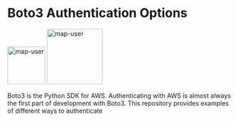 # Boto3 Authentication Options

<img width="85" alt="map-user" src="https://img.shields.io/badge/views-214-green"> <img width="125" alt="map-user" src="https://img.shields.io/badge/unique visits-052-green">

Boto3 is the Python SDK for AWS. Authenticating with AWS is almost always the first part of development with Boto3. This repository provides examples of different ways to authenticate
